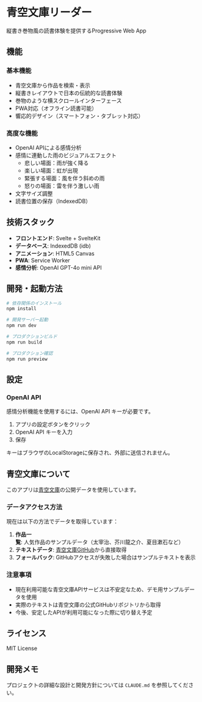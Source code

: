 # 青空文庫リーダー

縦書き巻物風の読書体験を提供するProgressive Web App

## 機能

### 基本機能
- 青空文庫から作品を検索・表示
- 縦書きレイアウトで日本の伝統的な読書体験
- 巻物のような横スクロールインターフェース
- PWA対応（オフライン読書可能）
- 響応的デザイン（スマートフォン・タブレット対応）

### 高度な機能
- OpenAI APIによる感情分析
- 感情に連動した雨のビジュアルエフェクト
  - 悲しい場面：雨が強く降る
  - 楽しい場面：虹が出現
  - 緊張する場面：風を伴う斜めの雨
  - 怒りの場面：雷を伴う激しい雨
- 文字サイズ調整
- 読書位置の保存（IndexedDB）

## 技術スタック

- **フロントエンド**: Svelte + SvelteKit
- **データベース**: IndexedDB (idb)
- **アニメーション**: HTML5 Canvas
- **PWA**: Service Worker
- **感情分析**: OpenAI GPT-4o mini API

## 開発・起動方法

```bash
# 依存関係のインストール
npm install

# 開発サーバー起動
npm run dev

# プロダクションビルド
npm run build

# プロダクション確認
npm run preview
```

## 設定

### OpenAI API
感情分析機能を使用するには、OpenAI API キーが必要です。

1. アプリの設定ボタンをクリック
2. OpenAI API キーを入力
3. 保存

キーはブラウザのLocalStorageに保存され、外部に送信されません。

## 青空文庫について

このアプリは[青空文庫](https://www.aozora.gr.jp/)の公開データを使用しています。

### データアクセス方法

現在は以下の方法でデータを取得しています：

1. **作品一覧**: 人気作品のサンプルデータ（太宰治、芥川龍之介、夏目漱石など）
2. **テキストデータ**: [青空文庫GitHub](https://github.com/aozorahack/aozorabunko_text)から直接取得
3. **フォールバック**: GitHubアクセスが失敗した場合はサンプルテキストを表示

### 注意事項

- 現在利用可能な青空文庫APIサービスは不安定なため、デモ用サンプルデータを使用
- 実際のテキストは青空文庫の公式GitHubリポジトリから取得
- 今後、安定したAPIが利用可能になった際に切り替え予定

## ライセンス

MIT License

## 開発メモ

プロジェクトの詳細な設計と開発方針については `CLAUDE.md` を参照してください。
